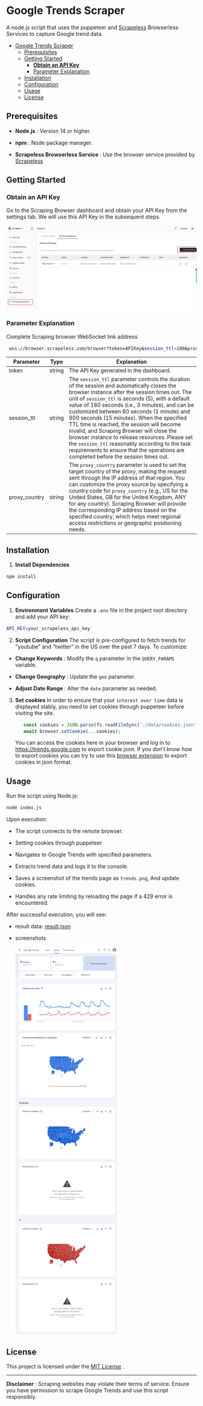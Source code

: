 # Google Trends Scraper

A node.js script that uses the puppeteer and [Scrapeless](https://scrapeless.com/) Browserless Services to capture
Google trend data.

- [Google Trends Scraper](#google-trends-scraper)
    - [Prerequisites](#prerequisites)
    - [Getting Started](#getting-started)
        - [**Obtain an API Key**](#obtain-an-api-key)
        - [Parameter Explanation](#parameter-explanation)
    - [Installation](#installation)
    - [Configuration](#configuration)
    - [Usage](#usage)
    - [License](#license)

## Prerequisites

- **Node.js** : Version 14 or higher.

- **npm** : Node package manager.

- **Scrapeless Browserless Service** : Use the browser service provided by [Scrapeless](https://scrapeless.com/)

## Getting Started

### **Obtain an API Key**

Go to the Scraping Browser dashboard and obtain your API Key from the settings tab. We will use this API Key in the
subsequent steps.

![get-api-key.png](screenshots/get-api-key.png)

### Parameter Explanation

Complete Scraping browser WebSocket link address

``` bash
 wss://browser.scrapeless.com/browser?token=APIKey&session_ttl=180&proxy_country=ANY
```

| **Parameter** | **Type** | **Explanation**                                                                                                                                                                                                                                                                                                                                                                                                                                                                                                                                                                                                                         |
|---------------|----------|-----------------------------------------------------------------------------------------------------------------------------------------------------------------------------------------------------------------------------------------------------------------------------------------------------------------------------------------------------------------------------------------------------------------------------------------------------------------------------------------------------------------------------------------------------------------------------------------------------------------------------------------|
| token         | string   | The API Key generated in the dashboard.                                                                                                                                                                                                                                                                                                                                                                                                                                                                                                                                                                                                 |
| session_ttl   | string   | The `session_ttl` parameter controls the duration of the session and automatically closes the browser instance after the session times out. The unit of `session_ttl` is seconds (S), with a default value of 180 seconds (i.e., 3 minutes), and can be customized between 60 seconds (1 minute) and 900 seconds (15 minutes). When the specified TTL time is reached, the session will become invalid, and Scraping Browser will close the browser instance to release resources. Please set the `session_ttl` reasonably according to the task requirements to ensure that the operations are completed before the session times out. |
| proxy_country | string   | The `proxy_country` parameter is used to set the target country of the proxy, making the request sent through the IP address of that region. You can customize the proxy source by specifying a country code for `proxy_country` (e.g., US for the United States, GB for the United Kingdom, ANY for any country). Scraping Browser will provide the corresponding IP address based on the specified country, which helps meet regional access restrictions or geographic positioning needs.                                                                                                                                            |

## Installation

1. **Install Dependencies**

```bash
npm install
```

## Configuration

1. **Environment Variables** Create a `.env` file in the project root directory and add your API key:

```sh
API_KEY=your_scrapeless_api_key
```

2. **Script Configuration**
   The script is pre-configured to fetch trends for "youtube" and "twitter" in the US over the past 7 days. To
   customize:

- **Change Keywords** : Modify the `q` parameter in the `QUERY_PARAMS` variable.

- **Change Geography** : Update the `geo` parameter.

- **Adjust Date Range** : Alter the `date` parameter as needed.


3. **Set cookies**
   In order to ensure that your `interest over time` data is displayed stably, you need to set cookies through puppeteer
   before visiting the site.
   ``` js
      const cookies = JSON.parse(fs.readFileSync('./data/cookies.json', 'utf-8'));
      await browser.setCookie(...cookies);
   ```
   You can access the cookies here in your browser and log in to https://trends.google.com to export cookie.json. If you
   don’t know how to export cookies you can try to use
   this [browser extension](https://chromewebstore.google.com/detail/cookie-editor/hlkenndednhfkekhgcdicdfddnkalmdm) to
   export cookies in json format.

## Usage

Run the script using Node.js:

```bash
node index.js
```

Upon execution:

- The script connects to the remote browser.

- Setting cookies through puppeteer

- Navigates to Google Trends with specified parameters.

- Extracts trend data and logs it to the console.

- Saves a screenshot of the trends page as `trends.png`, And update cookies.

- Handles any rate limiting by reloading the page if a 429 error is encountered.

After successful execution, you will see:

- result data: [result.json](data/trends.json)


- screenshots

  ![Trends](screenshots/trends.png)

## License

This project is licensed under the [MIT License](./LICENSE) .

---

**Disclaimer** : Scraping websites may violate their terms of service. Ensure you have permission to scrape Google
Trends and use this script responsibly.

